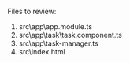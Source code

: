 Files to review:

1. src\app\app.module.ts
2. src\app\task\task.component.ts
3. src\app\task-manager.ts
4. src\index.html
